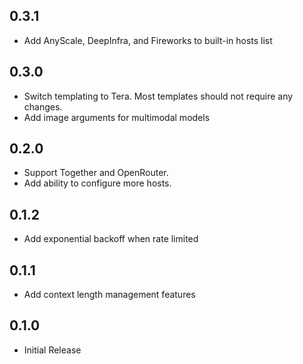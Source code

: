 ## 0.3.1

- Add AnyScale, DeepInfra, and Fireworks to built-in hosts list

## 0.3.0

- Switch templating to Tera. Most templates should not require any changes.
- Add image arguments for multimodal models

## 0.2.0

- Support Together and OpenRouter.
- Add ability to configure more hosts.

## 0.1.2

- Add exponential backoff when rate limited

## 0.1.1

- Add context length management features

## 0.1.0

- Initial Release
